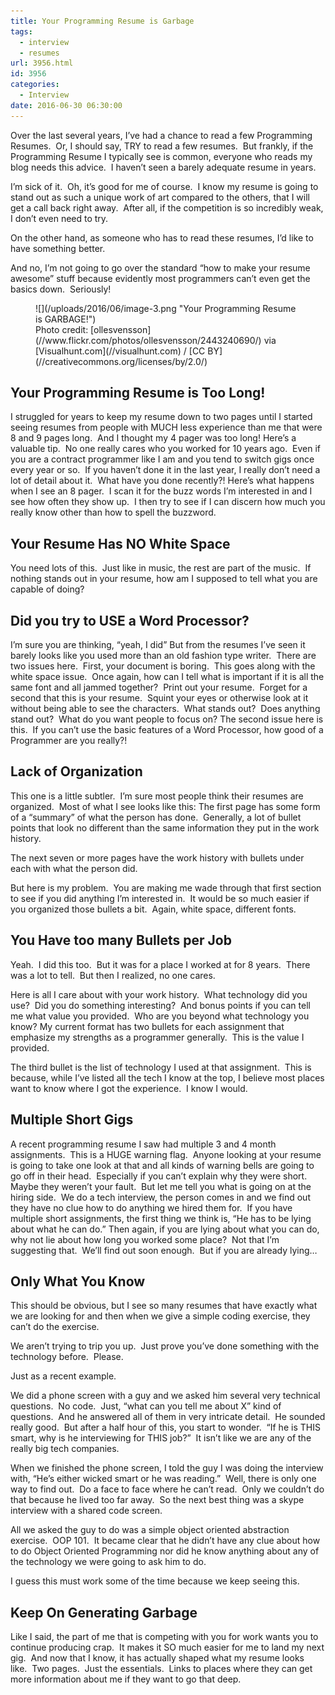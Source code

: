 ```yaml
---
title: Your Programming Resume is Garbage
tags:
  - interview
  - resumes
url: 3956.html
id: 3956
categories:
  - Interview
date: 2016-06-30 06:30:00
---
```


Over the last several years, I’ve had a chance to read a few Programming Resumes.  Or, I should say, TRY to read a few resumes.  But frankly, if the Programming Resume I typically see is common, everyone who reads my blog needs this advice.  I haven’t seen a barely adequate resume in years.  

I’m sick of it.  Oh, it’s good for me of course.  I know my resume is going to stand out as such a unique work of art compared to the others, that I will get a call back right away.  After all, if the competition is so incredibly weak, I don’t even need to try.

On the other hand, as someone who has to read these resumes, I’d like to have something better.

And no, I’m not going to go over the standard “how to make your resume awesome” stuff because evidently most programmers can’t even get the basics down.  Seriously!

<figure>![](/uploads/2016/06/image-3.png "Your Programming Resume is GARBAGE!")<figcaption>Photo credit: [ollesvensson](//www.flickr.com/photos/ollesvensson/2443240690/) via [Visualhunt.com](//visualhunt.com) / [CC BY](//creativecommons.org/licenses/by/2.0/)</figcaption></figure>

<!-- more -->

Your Programming Resume is Too Long!
------------------------------------

I struggled for years to keep my resume down to two pages until I started seeing resumes from people with MUCH less experience than me that were 8 and 9 pages long.  And I thought my 4 pager was too long! Here’s a valuable tip.  No one really cares who you worked for 10 years ago.  Even if you are a contract programmer like I am and you tend to switch gigs once every year or so.  If you haven’t done it in the last year, I really don’t need a lot of detail about it.  What have you done recently?! Here’s what happens when I see an 8 pager.  I scan it for the buzz words I’m interested in and I see how often they show up.  I then try to see if I can discern how much you really know other than how to spell the buzzword.

Your Resume Has NO White Space
------------------------------

You need lots of this.  Just like in music, the rest are part of the music.  If nothing stands out in your resume, how am I supposed to tell what you are capable of doing?

Did you try to USE a Word Processor?
------------------------------------

I’m sure you are thinking, “yeah, I did” But from the resumes I’ve seen it barely looks like you used more than an old fashion type writer.  There are two issues here.  First, your document is boring.  This goes along with the white space issue.  Once again, how can I tell what is important if it is all the same font and all jammed together?  Print out your resume.  Forget for a second that this is your resume.  Squint your eyes or otherwise look at it without being able to see the characters.  What stands out?  Does anything stand out?  What do you want people to focus on? The second issue here is this.  If you can’t use the basic features of a Word Processor, how good of a Programmer are you really?!

Lack of Organization
--------------------

This one is a little subtler.  I’m sure most people think their resumes are organized.  Most of what I see looks like this: The first page has some form of a “summary” of what the person has done.  Generally, a lot of bullet points that look no different than the same information they put in the work history.

The next seven or more pages have the work history with bullets under each with what the person did.

But here is my problem.  You are making me wade through that first section to see if you did anything I’m interested in.  It would be so much easier if you organized those bullets a bit.  Again, white space, different fonts.

You Have too many Bullets per Job
---------------------------------

Yeah.  I did this too.  But it was for a place I worked at for 8 years.  There was a lot to tell.  But then I realized, no one cares.

Here is all I care about with your work history.  What technology did you use?  Did you do something interesting?  And bonus points if you can tell me what value you provided.  Who are you beyond what technology you know? My current format has two bullets for each assignment that emphasize my strengths as a programmer generally.  This is the value I provided.

The third bullet is the list of technology I used at that assignment.  This is because, while I’ve listed all the tech I know at the top, I believe most places want to know where I got the experience.  I know I would.

Multiple Short Gigs
-------------------

A recent programming resume I saw had multiple 3 and 4 month assignments.  This is a HUGE warning flag.  Anyone looking at your resume is going to take one look at that and all kinds of warning bells are going to go off in their head.  Especially if you can’t explain why they were short.  Maybe they weren’t your fault.  But let me tell you what is going on at the hiring side.  We do a tech interview, the person comes in and we find out they have no clue how to do anything we hired them for.  If you have multiple short assignments, the first thing we think is, “He has to be lying about what he can do.” Then again, if you are lying about what you can do, why not lie about how long you worked some place?  Not that I’m suggesting that.  We’ll find out soon enough.  But if you are already lying…

Only What You Know
------------------

This should be obvious, but I see so many resumes that have exactly what we are looking for and then when we give a simple coding exercise, they can’t do the exercise.

We aren’t trying to trip you up.  Just prove you’ve done something with the technology before.  Please.

Just as a recent example.

We did a phone screen with a guy and we asked him several very technical questions.  No code.  Just, “what can you tell me about X” kind of questions.  And he answered all of them in very intricate detail.  He sounded really good.  But after a half hour of this, you start to wonder.  “If he is THIS smart, why is he interviewing for THIS job?”  It isn’t like we are any of the really big tech companies.

When we finished the phone screen, I told the guy I was doing the interview with, “He’s either wicked smart or he was reading.”  Well, there is only one way to find out.  Do a face to face where he can’t read.  Only we couldn’t do that because he lived too far away.  So the next best thing was a skype interview with a shared code screen.

All we asked the guy to do was a simple object oriented abstraction exercise.  OOP 101.  It became clear that he didn’t have any clue about how to do Object Oriented Programming nor did he know anything about any of the technology we were going to ask him to do.

I guess this must work some of the time because we keep seeing this.

Keep On Generating Garbage
--------------------------

Like I said, the part of me that is competing with you for work wants you to continue producing crap.  It makes it SO much easier for me to land my next gig.  And now that I know, it has actually shaped what my resume looks like.  Two pages.  Just the essentials.  Links to places where they can get more information about me if they want to go that deep.
